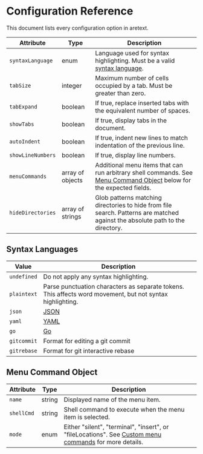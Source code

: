 Configuration Reference
=======================

This document lists every configuration option in aretext.

| Attribute         | Type             | Description                                                                                                                                 |
|-------------------|------------------|---------------------------------------------------------------------------------------------------------------------------------------------|
| `syntaxLanguage`  | enum             | Language used for syntax highlighting. Must be a valid [syntax language](#syntax-languages).                                                |
| `tabSize`         | integer          | Maximum number of cells occupied by a tab. Must be greater than zero.                                                                       |
| `tabExpand`       | boolean          | If true, replace inserted tabs with the equivalent number of spaces.                                                                        |
| `showTabs`        | boolean          | If true, display tabs in the document.                                                                                                      |
| `autoIndent`      | boolean          | If true, indent new lines to match indentation of the previous line.                                                                        |
| `showLineNumbers` | boolean          | If true, display line numbers.                                                                                                              |
| `menuCommands`    | array of objects | Additional menu items that can run arbitrary shell commands. See [Menu Command Object](#menu-command-object) below for the expected fields. |
| `hideDirectories` | array of strings | Glob patterns matching directories to hide from file search. Patterns are matched against the absolute path to the directory.               |

Syntax Languages
----------------

| Value       | Description                                                                                               |
|-------------|-----------------------------------------------------------------------------------------------------------|
| `undefined` | Do not apply any syntax highlighting.                                                                     |
| `plaintext` | Parse punctuation characters as separate tokens. This affects word movement, but not syntax highlighting. |
| `json`      | [JSON](https://www.json.org/json-en.html)                                                                 |
| `yaml`      | [YAML](https://yaml.org/spec/)                                                                            |
| `go`        | [Go](https://golang.org/ref/spec)                                                                         |
| `gitcommit` | Format for editing a git commit                                                                           |
| `gitrebase` | Format for git interactive rebase                                                                         |

Menu Command Object
-------------------

| Attribute  | Type   | Description                                                                                                                                    |
|------------|--------|------------------------------------------------------------------------------------------------------------------------------------------------|
| `name`     | string | Displayed name of the menu item.                                                                                                               |
| `shellCmd` | string | Shell command to execute when the menu item is selected.                                                                                       |
| `mode`     | enum   | Either "silent", "terminal", "insert", or "fileLocations". See [Custom menu commands](customization.md#custom-menu-commands) for more details. |
